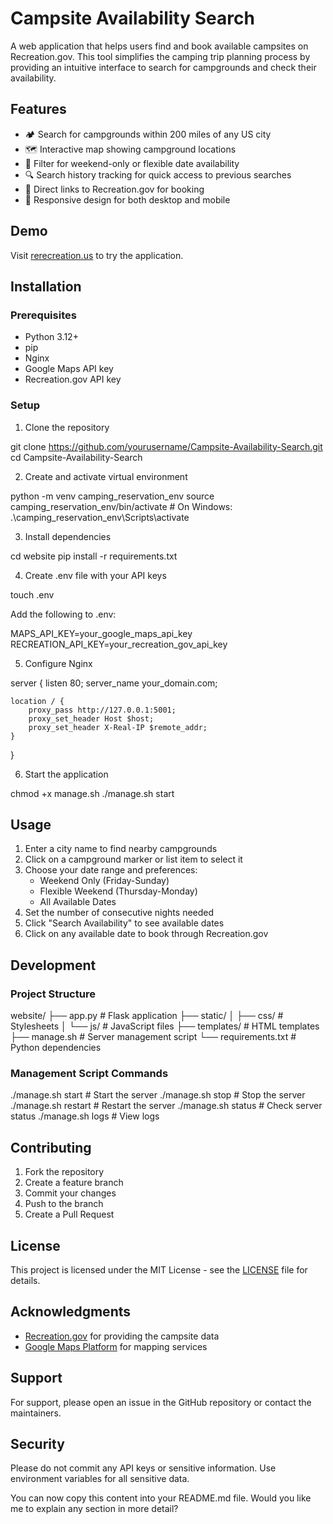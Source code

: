 # Campsite Availability Search

A web application that helps users find and book available campsites on Recreation.gov. This tool simplifies the camping trip planning process by providing an intuitive interface to search for campgrounds and check their availability.

## Features

- 🏕 Search for campgrounds within 200 miles of any US city
- 🗺 Interactive map showing campground locations
- 📅 Filter for weekend-only or flexible date availability
- 🔍 Search history tracking for quick access to previous searches
- 🔗 Direct links to Recreation.gov for booking
- 📱 Responsive design for both desktop and mobile

## Demo

Visit [rerecreation.us](https://rerecreation.us) to try the application.

## Installation

### Prerequisites

- Python 3.12+
- pip
- Nginx
- Google Maps API key
- Recreation.gov API key

### Setup

1. Clone the repository

git clone https://github.com/yourusername/Campsite-Availability-Search.git
cd Campsite-Availability-Search


2. Create and activate virtual environment

python -m venv camping_reservation_env
source camping_reservation_env/bin/activate  # On Windows: .\camping_reservation_env\Scripts\activate


3. Install dependencies

cd website
pip install -r requirements.txt


4. Create .env file with your API keys

touch .env


Add the following to .env:

MAPS_API_KEY=your_google_maps_api_key
RECREATION_API_KEY=your_recreation_gov_api_key


5. Configure Nginx

server {
    listen 80;
    server_name your_domain.com;

    location / {
        proxy_pass http://127.0.0.1:5001;
        proxy_set_header Host $host;
        proxy_set_header X-Real-IP $remote_addr;
    }
}


6. Start the application

chmod +x manage.sh
./manage.sh start


## Usage

1. Enter a city name to find nearby campgrounds
2. Click on a campground marker or list item to select it
3. Choose your date range and preferences:
   - Weekend Only (Friday-Sunday)
   - Flexible Weekend (Thursday-Monday)
   - All Available Dates
4. Set the number of consecutive nights needed
5. Click "Search Availability" to see available dates
6. Click on any available date to book through Recreation.gov

## Development

### Project Structure

website/
├── app.py              # Flask application
├── static/
│   ├── css/           # Stylesheets
│   └── js/            # JavaScript files
├── templates/         # HTML templates
├── manage.sh          # Server management script
└── requirements.txt   # Python dependencies


### Management Script Commands

./manage.sh start    # Start the server
./manage.sh stop     # Stop the server
./manage.sh restart  # Restart the server
./manage.sh status   # Check server status
./manage.sh logs     # View logs


## Contributing

1. Fork the repository
2. Create a feature branch
3. Commit your changes
4. Push to the branch
5. Create a Pull Request

## License

This project is licensed under the MIT License - see the [LICENSE](LICENSE) file for details.

## Acknowledgments

- [Recreation.gov](https://www.recreation.gov/) for providing the campsite data
- [Google Maps Platform](https://cloud.google.com/maps-platform/) for mapping services

## Support

For support, please open an issue in the GitHub repository or contact the maintainers.

## Security

Please do not commit any API keys or sensitive information. Use environment variables for all sensitive data.


You can now copy this content into your README.md file. Would you like me to explain any section in more detail?
